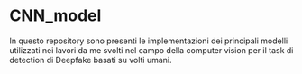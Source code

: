 # CNN_model
In questo repository sono presenti le implementazioni dei principali modelli utilizzati nei lavori da me svolti nel campo della computer vision per il task di detection di Deepfake basati su volti umani.
